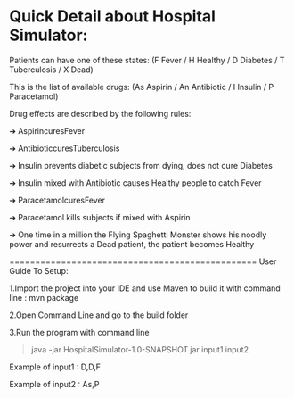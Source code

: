 Quick Detail about Hospital Simulator:
================================================
Patients can have one of these states: (F Fever / H Healthy / D Diabetes / T Tuberculosis / X Dead)

This is the list of available drugs: (As Aspirin / An Antibiotic / I Insulin / P Paracetamol)

Drug effects are described by the following rules:

  ➔ AspirincuresFever

  ➔ AntibioticcuresTuberculosis

  ➔ Insulin prevents diabetic subjects from dying, does not cure Diabetes

  ➔ Insulin mixed with Antibiotic causes Healthy people to catch Fever

  ➔ ParacetamolcuresFever

  ➔ Paracetamol kills subjects if mixed with Aspirin

  ➔ One time in a million the Flying Spaghetti Monster shows his noodly power and resurrects a Dead patient, the patient becomes Healthy

================================================
User Guide To Setup:

1.Import the project into your IDE and use Maven to build it with command line : mvn package

2.Open Command Line and go to the build folder

3.Run the program with command line

>java -jar HospitalSimulator-1.0-SNAPSHOT.jar input1 input2

Example of input1 : D,D,F

Example of input2 : As,P


